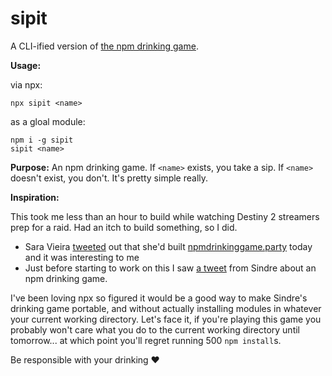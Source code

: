 # sipit

A CLI-ified version of [the npm drinking game](https://twitter.com/sindresorhus/status/515511151669805056).

**Usage:**

via npx:
```
npx sipit <name>
```

as a gloal module:
```
npm i -g sipit
sipit <name>
```

**Purpose:**
An npm drinking game. If `<name>` exists, you take a sip. If `<name>` doesn't exist, you don't. It's pretty simple really.

**Inspiration:**

This took me less than an hour to build while watching Destiny 2 streamers prep for a raid. Had an itch to build something, so I did.

* Sara Vieira [tweeted](https://twitter.com/NikkitaFTW/status/1070810573938573312) out that she'd built [npmdrinkinggame.party](https://npmdrinkinggame.party/) today and it was interesting to me
* Just before starting to work on this I saw [a tweet](https://twitter.com/sindresorhus/status/515511151669805056) from Sindre about an npm drinking game.

I've been loving npx so figured it would be a good way to make Sindre's drinking game portable, and without actually installing modules in whatever your current working directory. Let's face it, if you're playing this game you probably won't care what you do to the current working directory until tomorrow... at which point you'll regret running 500 `npm install`s.

Be responsible with your drinking ❤️